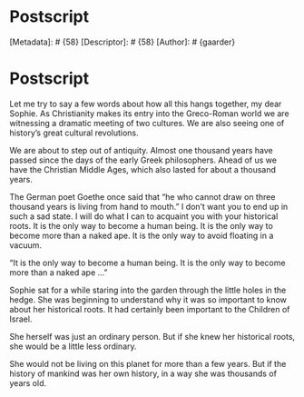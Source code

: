 # Postscript
[Metadata]: # {58}
[Descriptor]: # {58}
[Author]: # {gaarder}
# Postscript
Let me try to say a few words about how all this hangs together, my dear
Sophie. As Christianity makes its entry into the Greco-Roman world we are
witnessing a dramatic meeting of two cultures. We are also seeing one of
history’s great cultural revolutions.

We are about to step out of antiquity. Almost one thousand years have passed
since the days of the early Greek philosophers. Ahead of us we have the
Christian Middle Ages, which also lasted for about a thousand years.

The German poet Goethe once said that “he who cannot draw on three thousand
years is living from hand to mouth.” I don’t want you to end up in such a sad
state. I will do what I can to acquaint you with your historical roots. It is
the only way to become a human being. It is the only way to become more than a
naked ape. It is the only way to avoid floating in a vacuum.

“It is the only way to become a human being. It is the only way to become more
than a naked ape ...”

Sophie sat for a while staring into the garden through the little holes in the
hedge. She was beginning to understand why it was so important to know about
her historical roots. It had certainly been important to the Children of
Israel.

She herself was just an ordinary person. But if she knew her historical roots,
she would be a little less ordinary.

She would not be living on this planet for more than a few years. But if the
history of mankind was her own history, in a way she was thousands of years old.

